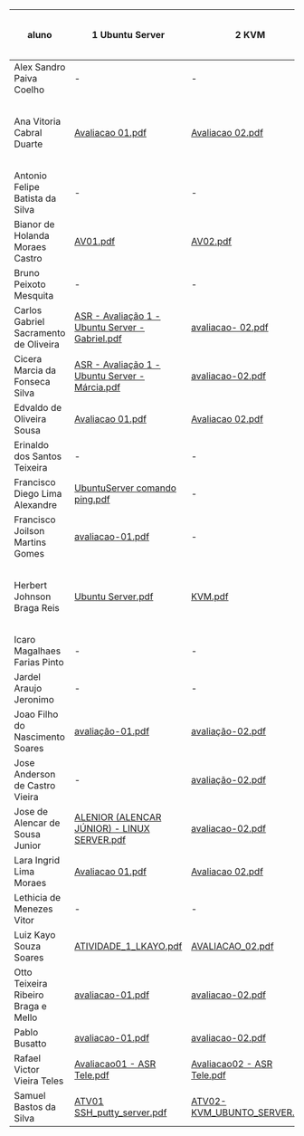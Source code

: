 | **aluno**                               | **1 Ubuntu Server**                                                                                                                                                                   | **2 KVM**                                                                                                                                    | **3 OpenSSH**                                                                                                                                                        | **4 LAMP**                                                                                                                                                             | **5 Proxy reverso**                                                                                                                    | **6 Volumes no Docker**                                                                                                                                                                                  | **7 Docker Hub**                                                                                                                                                                                         | **8 Docker compose**                                                                                                                         | **9 Dockerfile e Docker CLI**                                                                                                                                                                            | **10 MQTT**                                                                                                                            |
|-----------------------------------------|---------------------------------------------------------------------------------------------------------------------------------------------------------------------------------------|----------------------------------------------------------------------------------------------------------------------------------------------|----------------------------------------------------------------------------------------------------------------------------------------------------------------------|------------------------------------------------------------------------------------------------------------------------------------------------------------------------|----------------------------------------------------------------------------------------------------------------------------------------|----------------------------------------------------------------------------------------------------------------------------------------------------------------------------------------------------------|----------------------------------------------------------------------------------------------------------------------------------------------------------------------------------------------------------|----------------------------------------------------------------------------------------------------------------------------------------------|----------------------------------------------------------------------------------------------------------------------------------------------------------------------------------------------------------|----------------------------------------------------------------------------------------------------------------------------------------|
| Alex Sandro Paiva Coelho                | -                                                                                                                                                                                     | -                                                                                                                                            | -                                                                                                                                                                    | -                                                                                                                                                                      | -                                                                                                                                      | -                                                                                                                                                                                                        | -                                                                                                                                                                                                        | -                                                                                                                                            | -                                                                                                                                                                                                        | -                                                                                                                                      |
| Ana Vitoria Cabral   Duarte             | [Avaliacao 01.pdf](</../../../../anawatson15/asr_telematica/blob/main/avaliacoes/avaliacao-01/Avaliacao 01.pdf>)                                                                      | [Avaliacao 02.pdf](</../../../../anawatson15/asr_telematica/blob/main/avaliacoes/avaliacao-02/Avaliacao 02.pdf>)                             | [Avaliacao 03.pdf](</../../../../anawatson15/asr_telematica/blob/main/Avaliacao 03.pdf>)                                                                             | [Avaliacao 04.pdf](</../../../../anawatson15/asr_telematica/blob/main/avaliacoes/avaliacao-04/Avaliacao 04.pdf>)                                                       | [Atividade Proxy Reverso.pdf](</../../../../anawatson15/asr_telematica/blob/main/avaliacoes/avaliacao-05/Atividade Proxy Reverso.pdf>) | [Avaliação 06 - Ana Vitória - Lara Ingrid - Edvaldo Sousa.pdf](</../../../../anawatson15/asr_telematica/blob/main/avaliacoes/avaliacao-06/Avaliação 06 - Ana Vitória - Lara Ingrid - Edvaldo Sousa.pdf>) | [Avaliação 07 - Ana Vitória - Lara Ingrid - Edvaldo Sousa.pdf](</../../../../anawatson15/asr_telematica/blob/main/avaliacoes/avaliacao-07/Avaliação 07 - Ana Vitória - Lara Ingrid - Edvaldo Sousa.pdf>) | [avaliacao-08.pdf](</../../../../anawatson15/asr_telematica/blob/main/avaliacoes/avaliacao-08/avaliacao-08.pdf>)                             | [Avaliação 09 - Ana Vitória - Lara Ingrid - Edvaldo Sousa.pdf](</../../../../anawatson15/asr_telematica/blob/main/avaliacoes/avaliacao-09/Avaliação 09 - Ana Vitória - Lara Ingrid - Edvaldo Sousa.pdf>) | [Avaliacao-10.pdf](</../../../../anawatson15/asr_telematica/blob/main/avaliacoes/avaliacao-10/Avaliacao-10.pdf>)                       |
| Antonio Felipe Batista da Silva         | -                                                                                                                                                                                     | -                                                                                                                                            | -                                                                                                                                                                    | -                                                                                                                                                                      | -                                                                                                                                      | -                                                                                                                                                                                                        | -                                                                                                                                                                                                        | -                                                                                                                                            | -                                                                                                                                                                                                        | -                                                                                                                                      |
| Bianor de Holanda   Moraes Castro       | [AV01.pdf](</../../../../BianorHolanda/Telematica-ASR/blob/master/Avaliacoes/avaliacao-1/AV01.pdf>)                                                                                   | [AV02.pdf](</../../../../BianorHolanda/Telematica-ASR/blob/master/Avaliacoes/avaliacao-2/AV02.pdf>)                                          | [AV03.pdf](</../../../../BianorHolanda/Telematica-ASR/blob/master/Avaliacoes/avaliacao-3/AV03.pdf>)                                                                  | [AV04.pdf](</../../../../BianorHolanda/Telematica-ASR/blob/master/Avaliacoes/avaliacao-4/AV04.pdf>)                                                                    | [Proxy-reverso.pdf](</../../../../BianorHolanda/Telematica-ASR/blob/master/Avaliacoes/Proxy-reverso/Proxy-reverso.pdf>)                | [AV06.pdf](</../../../../BianorHolanda/Telematica-ASR/blob/master/Avaliacoes/avaliacao-6/AV06.pdf>)                                                                                                      | [AV07.pdf](</../../../../BianorHolanda/Telematica-ASR/blob/master/Avaliacoes/avaliacao-7/AV07.pdf>)                                                                                                      | [AV08.pdf](</../../../../BianorHolanda/Telematica-ASR/blob/master/Avaliacoes/avaliacao-8/AV08.pdf>)                                          | [AV09.pdf](</../../../../BianorHolanda/Telematica-ASR/blob/master/Avaliacoes/avaliacao-9/AV09.pdf>)                                                                                                      | [AV10.pdf](</../../../../BianorHolanda/Telematica-ASR/blob/master/Avaliacoes/avaliacao-10/AV10.pdf>)                                   |
| Bruno Peixoto Mesquita                  | -                                                                                                                                                                                     | -                                                                                                                                            | -                                                                                                                                                                    | -                                                                                                                                                                      | -                                                                                                                                      | -                                                                                                                                                                                                        | -                                                                                                                                                                                                        | -                                                                                                                                            | -                                                                                                                                                                                                        | -                                                                                                                                      |
| Carlos Gabriel   Sacramento de Oliveira | [ASR - Avaliação 1 - Ubuntu Server - Gabriel.pdf](</../../../../gabrielsacr/asr_tele/blob/main/avaliacoes/avaliacao-01/ASR - Avaliação 1 - Ubuntu Server - Gabriel.pdf>)              | [avaliacao- 02.pdf](</../../../../gabrielsacr/asr_tele/blob/main/avaliacoes/avaliacao-02/avaliacao- 02.pdf>)                                 | [ASR - Avaliação 3 - OpenSSH - Gabriel.pdf](</../../../../gabrielsacr/asr_tele/blob/main/avaliacoes/avaliacao-03/ASR - Avaliação 3 - OpenSSH - Gabriel.pdf>)         | [avaliacao-04.pdf](</../../../../gabrielsacr/asr_tele/blob/main/avaliacoes/avaliacao-04/avaliacao-04.pdf>)                                                             | [avaliacao-05.pdf](</../../../../gabrielsacr/asr_tele/blob/main/avaliacoes/avaliacao-05/avaliacao-05.pdf>)                             | [avaliacao-06.pdf](</../../../../gabrielsacr/asr_tele/blob/main/avaliacoes/avaliacao-06/avaliacao-06.pdf>)                                                                                               | [avaliacao-07.pdf](</../../../../gabrielsacr/asr_tele/blob/main/avaliacoes/avaliacao-07/avaliacao-07.pdf>)                                                                                               | [avaliacao-08.pdf](</../../../../gabrielsacr/asr_tele/blob/main/avaliacoes/avaliacao-08/avaliacao-08.pdf>)                                   | [avaliacao-09.pdf](</../../../../gabrielsacr/asr_tele/blob/main/avaliacoes/avaliacao-09/avaliacao-09.pdf>)                                                                                               | [avaliacao-10.pdf](</../../../../gabrielsacr/asr_tele/blob/main/avaliacoes/avaliacao-10/avaliacao-10.pdf>)                             |
| Cicera Marcia da Fonseca Silva          | [ASR - Avaliação 1 - Ubuntu Server - Márcia.pdf](</../../../../MarciaFonseca/asr_tele/blob/main/avaliacoes/avaliacao-01/ASR - Avaliação 1 - Ubuntu Server - Márcia.pdf>)              | [avaliacao-02.pdf](</../../../../MarciaFonseca/asr_tele/blob/main/avaliacoes/avaliacao-02/avaliacao-02.pdf>)                                 | [avaliacao-03-ma.pdf](</../../../../MarciaFonseca/asr_tele/blob/main/avaliacoes/avaliacao-03/avaliacao-03-ma.pdf>)                                                   | [avaliacao-04.pdf](</../../../../MarciaFonseca/asr_tele/blob/main/avaliacoes/avaliacao-04/avaliacao-04.pdf>)                                                           | [avaliacao-05.pdf](</../../../../MarciaFonseca/asr_tele/blob/main/avaliacoes/avaliacao-05/avaliacao-05.pdf>)                           | [avaliacao-06.pdf](</../../../../MarciaFonseca/asr_tele/blob/main/avaliacoes/avaliacao-06/avaliacao-06.pdf>)                                                                                             | [avaliacao-07.pdf](</../../../../MarciaFonseca/asr_tele/blob/main/avaliacoes/avaliacao-07/avaliacao-07.pdf>)                                                                                             | [avaliacao-08.pdf](</../../../../MarciaFonseca/asr_tele/blob/main/avaliacoes/avaliacao-08/avaliacao-08.pdf>)                                 | [avaliacao-09.pdf](</../../../../MarciaFonseca/asr_tele/blob/main/avaliacoes/avaliacao-09/avaliacao-09.pdf>)                                                                                             | [avaliacao-10.pdf](</../../../../MarciaFonseca/asr_tele/blob/main/avaliacoes/avaliacao-10/avaliacao-10.pdf>)                           |
| Edvaldo de Oliveira   Sousa             | [Avaliacao 01.pdf](</../../../../deoliveira2021/asr_tele/blob/main/avaliacoes/avaliacao-01/Avaliacao 01.pdf>)                                                                         | [Avaliacao 02.pdf](</../../../../deoliveira2021/asr_tele/blob/main/avaliacoes/avaliacao-02/Avaliacao 02.pdf>)                                | [Avaliacao 03.pdf](</../../../../deoliveira2021/asr_tele/blob/main/avaliacoes/avaliacao-03/Avaliacao 03.pdf>)                                                        | [Avaliacao 04.pdf](</../../../../deoliveira2021/asr_tele/blob/main/avaliacoes/avaliacao-04/Avaliacao 04.pdf>)                                                          | -                                                                                                                                      | [Avaliacao 06.pdf](</../../../../deoliveira2021/asr_tele/blob/main/avaliacoes/avaliacao-06/Avaliacao 06.pdf>)                                                                                            | [Avaliacao 07.pdf](</../../../../deoliveira2021/asr_tele/blob/main/avaliacoes/avaliacao-07/Avaliacao 07.pdf>)                                                                                            | [Avaliacao 08.pdf](</../../../../deoliveira2021/asr_tele/blob/main/avaliacoes/avaliacao-08/Avaliacao 08.pdf>)                                | [Avaliacao 09.pdf](</../../../../deoliveira2021/asr_tele/blob/main/avaliacoes/avaliacao-09/Avaliacao 09.pdf>)                                                                                            | [Avaliacao 10.pdf](</../../../../deoliveira2021/asr_tele/blob/main/avaliacoes/avaliacao-10/Avaliacao 10.pdf>)                          |
| Erinaldo dos Santos Teixeira            | -                                                                                                                                                                                     | -                                                                                                                                            | [Gerar e instalar chave privada.pdf](</../../../../naldo-est/ASR-Taveira/blob/main/Gerar e instalar chave privada.pdf>)                                              | [Instalação do LAMP.pdf](</../../../../naldo-est/ASR-Taveira/blob/main/Instalação do LAMP.pdf>)                                                                        | -                                                                                                                                      | [Atividade 06.pdf](</../../../../naldo-est/ASR-Taveira/blob/main/Atividade 06.pdf>)                                                                                                                      | [Atividade 07 - Erinaldo.pdf](</../../../../naldo-est/ASR-Taveira/blob/main/Atividade 07 - Erinaldo.pdf>)                                                                                                | [Atividade 08 - Erinaldo.pdf](</../../../../naldo-est/ASR-Taveira/blob/main/Atividade 08 - Erinaldo.pdf>)                                    | [Atividade 9.pdf](</../../../../naldo-est/ASR-Taveira/blob/main/Atividade 9.pdf>)                                                                                                                        | -                                                                                                                                      |
| Francisco Diego Lima   Alexandre        | [UbuntuServer comando ping.pdf](</../../../../Diegooualexandre/ASR_TELE/blob/main/avaliacoes/avaliacao1/UbuntuServer comando ping.pdf>)                                               | -                                                                                                                                            | -                                                                                                                                                                    | -                                                                                                                                                                      | -                                                                                                                                      | -                                                                                                                                                                                                        | -                                                                                                                                                                                                        | -                                                                                                                                            | -                                                                                                                                                                                                        | -                                                                                                                                      |
| Francisco Joilson Martins Gomes         | [avaliacao-01.pdf](</../../../../JoilsonMartins/asr_tele/blob/main/avaliacoes/avaliacao-01/avaliacao-01.pdf>)                                                                         | -                                                                                                                                            | -                                                                                                                                                                    | -                                                                                                                                                                      | -                                                                                                                                      | -                                                                                                                                                                                                        | -                                                                                                                                                                                                        | -                                                                                                                                            | -                                                                                                                                                                                                        | -                                                                                                                                      |
| Herbert Johnson Braga   Reis            | [Ubuntu Server.pdf](</../../../../herbertreis96/ASR_TELE/blob/main/Avaliação 1/Ubuntu Server.pdf>)                                                                                    | [KVM.pdf](</../../../../herbertreis96/ASR_TELE/blob/main/Avaliação 2/KVM.pdf>)                                                               | [Avaliação 3](</../../../../herbertreis96/ASR_TELE/tree/main/Avaliação 3>)                                                                                           | [Instalar o LAMP(Linux Apache MariaDB MYSQL PHP).pdf](</../../../../herbertreis96/ASR_TELE/blob/main/Avaliação 4/Instalar o LAMP(Linux Apache MariaDB MYSQL PHP).pdf>) | -                                                                                                                                      | -                                                                                                                                                                                                        | [Avaliação 7](</../../../../herbertreis96/ASR_TELE/tree/main/Avaliação 7>)                                                                                                                               | [Avaliação 8](</../../../../herbertreis96/ASR_TELE/tree/main/Avaliação 8>)                                                                   | [Dockerfile ava 09.pdf](</../../../../herbertreis96/ASR_TELE/blob/main/Avaliação 9/Dockerfile ava 09.pdf>)                                                                                               | [MQTT.pdf](</../../../../herbertreis96/ASR_TELE/blob/main/Avaliação 10/MQTT.pdf>)                                                      |
| Icaro Magalhaes Farias Pinto            | -                                                                                                                                                                                     | -                                                                                                                                            | -                                                                                                                                                                    | -                                                                                                                                                                      | -                                                                                                                                      | -                                                                                                                                                                                                        | -                                                                                                                                                                                                        | -                                                                                                                                            | -                                                                                                                                                                                                        | -                                                                                                                                      |
| Jardel Araujo   Jeronimo                | -                                                                                                                                                                                     | -                                                                                                                                            | -                                                                                                                                                                    | -                                                                                                                                                                      | -                                                                                                                                      | -                                                                                                                                                                                                        | -                                                                                                                                                                                                        | -                                                                                                                                            | -                                                                                                                                                                                                        | -                                                                                                                                      |
| Joao Filho do Nascimento Soares         | [avaliação-01.pdf](</../../../../JoaoFilhoDoNascimentoSoares/ASR_TELE/blob/main/Avaliaçoes/Avaliaçao-01/avaliação-01.pdf>)                                                            | [avaliação-02.pdf](</../../../../JoaoFilhoDoNascimentoSoares/ASR_TELE/blob/main/Avaliaçoes/Avaliaçao-02/avaliação-02.pdf>)                   | [avaliação-03.pdf](</../../../../JoaoFilhoDoNascimentoSoares/ASR_TELE/blob/main/Avaliaçoes/Avaliaçao-03/avaliação-03.pdf>)                                           | [Avaliaçao-4.pdf](</../../../../JoaoFilhoDoNascimentoSoares/ASR_TELE/blob/main/Avaliaçoes/Avaliaçao-04/Avaliaçao-4.pdf>)                                               | [Proxy Reverso](</../../../../JoaoFilhoDoNascimentoSoares/ASR_TELE/tree/main/Avaliaçoes/Proxy Reverso>)                                | [Avaliaçao-06.pdf](</../../../../JoaoFilhoDoNascimentoSoares/ASR_TELE/blob/main/Avaliaçoes/Avaliaçao-06/Avaliaçao-06.pdf>)                                                                               | [Avaliação-07.pdf](</../../../../JoaoFilhoDoNascimentoSoares/ASR_TELE/blob/main/Avaliaçoes/Avaliaçao-07/Avaliação-07.pdf>)                                                                               | [Avaliaçao-08.pdf](</../../../../JoaoFilhoDoNascimentoSoares/ASR_TELE/blob/main/Avaliaçoes/Avaliaçao-08/Avaliaçao-08.pdf>)                   | [Avaliaçao-09.pdf](</../../../../JoaoFilhoDoNascimentoSoares/ASR_TELE/blob/main/Avaliaçoes/Avaliaçao-09/Avaliaçao-09.pdf>)                                                                               | [Avaliaçao-10.pdf](</../../../../JoaoFilhoDoNascimentoSoares/ASR_TELE/blob/main/Avaliaçoes/Avaliaçao-10/Avaliaçao-10.pdf>)             |
| Jose Anderson de   Castro Vieira        | -                                                                                                                                                                                     | [avaliação-02.pdf](</../../../../joseander/ASR-TELE/blob/main/avaliação-02.pdf>)                                                             | [AVALIAÇÃO 3.pdf](</../../../../joseander/ASR-TELE/blob/main/AVALIAÇÃO 3.pdf>)                                                                                       | [AVALIAÇÃO-04.pdf](</../../../../joseander/ASR-TELE/blob/main/AVALIAÇÃO-04.pdf>)                                                                                       | [proxy reverso.pdf](</../../../../joseander/ASR-TELE/blob/main/proxy reverso.pdf>)                                                     | [Avaliação 6.pdf](</../../../../joseander/ASR-TELE/blob/main/Avaliação 6.pdf>)                                                                                                                           | [AVALIAÇÃO 7.pdf](</../../../../joseander/ASR-TELE/blob/main/AVALIAÇÃO 7.pdf>)                                                                                                                           | [ATIVIDADE 8.pdf](</../../../../joseander/ASR-TELE/blob/main/ATIVIDADE 8.pdf>)                                                               | [avaliação  9.pdf](</../../../../joseander/ASR-TELE/blob/main/avaliação  9.pdf>)                                                                                                                         | -                                                                                                                                      |
| Jose de Alencar de Sousa Junior         | [ALENIOR (ALENCAR JÚNIOR) - LINUX SERVER.pdf](</../../../../AleniorIfce/asr_tele/blob/main/avaliacoes/avaliacao-01/avaliacao-01.pdf/ALENIOR (ALENCAR JÚNIOR) - LINUX SERVER.pdf>)     | [avaliacao-02.pdf](</../../../../AleniorIfce/asr_tele/blob/main/avaliacoes/avaliacao-02/avaliacao-02.pdf/avaliacao-02.pdf>)                  | [avaliacao-03.pdf](</../../../../AleniorIfce/asr_tele/blob/main/avaliacoes/avaliacao-03/avaliacao-03.pdf>)                                                           | [avaliacao-4.pdf](</../../../../AleniorIfce/asr_tele/blob/main/avaliacoes/avaliacao-04/avaliacao-4.pdf>)                                                               | -                                                                                                                                      | [avaliacao-06.pdf](</../../../../AleniorIfce/asr_tele/blob/main/avaliacoes/avaliacao-06/avaliacao-06.pdf>)                                                                                               | [avaliacao-07.pdf](</../../../../AleniorIfce/asr_tele/blob/main/avaliacoes/avaliacao-07/avaliacao-07.pdf>)                                                                                               | [avaliacao-08.pdf](</../../../../AleniorIfce/asr_tele/blob/main/avaliacoes/avaliacao-08/avaliacao-08.pdf>)                                   | [avaliacao-09.pdf](</../../../../AleniorIfce/asr_tele/blob/main/avaliacoes/avaliacao-09/avaliacao-09.pdf>)                                                                                               | [avaliacao-10](</../../../../AleniorIfce/asr_tele/tree/main/avaliacoes/avaliacao-10>)                                                  |
| Lara Ingrid Lima   Moraes               | [Avaliacao 01.pdf](</../../../../laraingrid/asr_tele/blob/main/avaliacoes/avaliacoes-01/Avaliacao 01.pdf>)                                                                            | [Avaliacao 02.pdf](</../../../../laraingrid/asr_tele/blob/main/avaliacoes/avaliacoes-02/Avaliacao 02.pdf>)                                   | [Avaliacao 03.pdf](</../../../../laraingrid/asr_tele/blob/main/avaliacoes/avaliacoes-03/Avaliacao 03.pdf>)                                                           | [Avaliacao 04.pdf](</../../../../laraingrid/asr_tele/blob/main/avaliacoes/avaliacoes-04/Avaliacao 04.pdf>)                                                             | [Atividade Proxy Reverso.pdf](</../../../../laraingrid/asr_tele/blob/main/avaliacoes/Proxy Reverso/Atividade Proxy Reverso.pdf>) | [Avaliacao 06.pdf](</../../../../laraingrid/asr_tele/blob/main/avaliacoes/avaliacoes-06/Avaliacao 06.pdf>)                                                                                                     | [Avaliacao 07.pdf](</../../../../laraingrid/asr_tele/blob/main/avaliacoes/avaliacoes-07/Avaliacao 07.pdf>)                                                                                               | [Avaliacao 08.pdf](</../../../../laraingrid/asr_tele/blob/main/avaliacoes/avaliacoes-08/Avaliacao 08.pdf>)                                   | [Avaliacao 09.pdf](</../../../../laraingrid/asr_tele/blob/main/avaliacoes/avaliacoes-09/Avaliacao 09.pdf>)                                                                                               | [Avaliacao 10.pdf](</../../../../laraingrid/asr_tele/blob/main/avaliacoes/avaliacoes-10/Avaliacao 10.pdf>)                             |
| Lethicia de Menezes Vitor               | -                                                                                                                                                                                     | -                                                                                                                                            | -                                                                                                                                                                    | -                                                                                                                                                                      | -                                                                                                                                      | -                                                                                                                                                                                                        | -                                                                                                                                                                                                        | -                                                                                                                                            | -                                                                                                                                                                                                        | -                                                                                                                                      |
| Luiz Kayo Souza   Soares                | [ATIVIDADE_1_LKAYO.pdf](</../../../../lkayo14/AVALIACAO_01/blob/main/ATIVIDADE_1_LKAYO.pdf>)                                                                                          | [AVALIACAO_02.pdf](</../../../../lkayo14/AVALIACAO-02/blob/main/AVALIACAO_02.pdf>)                                                           | [PASSO_A_PASSO.pdf](</../../../../lkayo14/AVALIACAO-03/blob/main/PASSO_A_PASSO.pdf>)                                                                                 | [Avaliacao-04](</../../../../lkayo14/Avaliacao-04>)                                                                                                                    | [Proxy Reverso.pdf](</../../../../lkayo14/PROXYREVERSO/blob/main/Proxy Reverso.pdf>)                                                   | [AVALIAÇÃO 06.pdf](</../../../../lkayo14/AVALIACAO_06/blob/main/AVALIAÇÃO 06.pdf>)                                                                                                                       | [CONTADOCKER.pdf](</../../../../lkayo14/AVALIACAO_07/blob/main/CONTADOCKER.pdf>)                                                                                                                         | [docker-compose1.pdf](</../../../../lkayo14/AVALIACAO-08/blob/main/docker-compose1.pdf>)                                                     | [AVALIAÇÃO 09.pdf](</../../../../lkayo14/AVALIACAO-09/blob/main/AVALIAÇÃO 09.pdf>)                                                                                                                       | [AVALIACAO_10.pdf](</../../../../lkayo14/AVALIACAO_10/blob/main/AVALIACAO_10.pdf>)                                                     |
| Otto Teixeira Ribeiro Braga e Mello     | [avaliacao-01.pdf](</../../../../otto019/asr_tele/blob/main/avaliacoes/avaliacao-01/avaliacao-01.pdf>)                                                                                | [avaliacao-02.pdf](</../../../../otto019/asr_tele/blob/main/avaliacoes/avaliacao-02/avaliacao-02.pdf>)                                       | [avaliacao-03.pdf](</../../../../otto019/asr_tele/blob/main/avaliacoes/avaliacao-03/avaliacao-03.pdf>)                                                               | [avaliacao-04.pdf](</../../../../otto019/asr_tele/blob/main/avaliacoes/avaliacao-04/avaliacao-04.pdf>)                                                                 | [avaliacao-05.pdf](</../../../../otto019/asr_tele/blob/main/avaliacoes/avaliacao-05/avaliacao-05.pdf>)                                 | [avaliacao-06.pdf](</../../../../otto019/asr_tele/blob/main/avaliacoes/avaliacao-06/avaliacao-06.pdf>)                                                                                                   | [avaliacao-07.pdf](</../../../../otto019/asr_tele/blob/main/avaliacoes/avaliacao-07/avaliacao-07.pdf>)                                                                                                   | [avaliacao-08.pdf](</../../../../otto019/asr_tele/blob/main/avaliacoes/avaliacao-08/avaliacao-08.pdf>)                                       | [avaliacao-09.pdf](</../../../../otto019/asr_tele/blob/main/avaliacoes/avaliacao-09/avaliacao-09.pdf>)                                                                                                   | [avaliacao-10.pdf](</../../../../otto019/asr_tele/blob/main/avaliacoes/avaliacao-10/avaliacao-10.pdf>)                                 |
| Pablo Busatto                           | [avaliacao-01.pdf](</../../../../PabloBF/asr_tele/blob/main/avaliacoes/avaliacao-01/avaliacao-01.pdf>)                                                                                | [avaliacao-02.pdf](</../../../../PabloBF/asr_tele/blob/main/avaliacoes/avaliacao-02/avaliacao-02.pdf>)                                       | [avaliacao-03.pdf](</../../../../PabloBF/asr_tele/blob/main/avaliacoes/avaliacao-03/avaliacao-03.pdf>)                                                               | [avaliacao-04.pdf](</../../../../PabloBF/asr_tele/blob/main/avaliacoes/avaliacao-04/avaliacao-04.pdf>)                                                                 | [avaliacao-05.pdf](</../../../../PabloBF/asr_tele/blob/main/avaliacoes/avaliacao-05/avaliacao-05.pdf>)                                 | [avaliacao-06.pdf](</../../../../PabloBF/asr_tele/blob/main/avaliacoes/avaliacao-06/avaliacao-06.pdf>)                                                                                                   | [avaliacao-07.pdf](</../../../../PabloBF/asr_tele/blob/main/avaliacoes/avaliacao-07/avaliacao-07.pdf>)                                                                                                   | [avaliacao-08.pdf](</../../../../PabloBF/asr_tele/blob/main/avaliacoes/avaliacao-08/avaliacao-08.pdf>)                                       | [avaliacao-09.pdf](</../../../../PabloBF/asr_tele/blob/main/avaliacoes/avaliacao-09/avaliacao-09.pdf>)                                                                                                   | [avaliacao-10.pdf](</../../../../PabloBF/asr_tele/blob/main/avaliacoes/avaliacao-10/avaliacao-10.pdf>)                                 |
| Rafael Victor Vieira Teles              | [Avaliacao01 - ASR Tele.pdf](</../../../../RVVTeles/ASR_Tele/blob/main/avaliacoes/avaliacao-01/Avaliacao01 - ASR Tele.pdf>)                                                           | [Avaliacao02 - ASR Tele.pdf](</../../../../RVVTeles/ASR_Tele/blob/main/avaliacoes/avaliacao-02/Avaliacao02 - ASR Tele.pdf>)                  | [Avaliacao03 - ASR Tele.pdf](</../../../../RVVTeles/ASR_Tele/blob/main/avaliacoes/avaliacao-03/Avaliacao03 - ASR Tele.pdf>)                                          | [Avaliacao 04.pdf](</../../../../RVVTeles/ASR_Tele/blob/main/avaliacoes/avaliacao-04/Avaliacao 04.pdf>)                                                                | [Proxy Reverso.pdf](</../../../../RVVTeles/ASR_Tele/blob/main/avaliacoes/avaliacao-05/Proxy Reverso.pdf>)                              | -                                                                                                                                                                                                        | [Atividade 7.pdf](</../../../../RVVTeles/ASR_Tele/blob/main/avaliacoes/avaliacao-07/Atividade 7.pdf>)                                                                                                    | [Atividade 8 ASR.pdf](</../../../../RVVTeles/ASR_Tele/blob/main/avaliacoes/avaliacao-08/Atividade 8 ASR.pdf>)                                | [Atividade 9 ASR.pdf](</../../../../RVVTeles/ASR_Tele/blob/main/avaliacoes/avaliacao-09/Atividade 9 ASR.pdf>)                                                                                            | [Avaliação-10.pdf](</../../../../RVVTeles/ASR_Tele/blob/main/avaliacoes/avaliacao-10/Avaliação-10.pdf>)                                |
| Samuel Bastos da   Silva                | [ATV01 SSH_putty_server.pdf](</../../../../samuelbsilva21/TELEMATICA/blob/main/23-2 ASR TELE/Avaliações/ATV01/ATV01 SSH_putty_server.pdf>)                                            | [ATV02-KVM_UBUNTO_SERVER.pdf](</../../../../samuelbsilva21/TELEMATICA/blob/main/23-2 ASR TELE/Avaliações/ATV02/ATV02-KVM_UBUNTO_SERVER.pdf>) | [ATV03-SSH VIA CHAVE PUBLICA PRIVADA.pdf](</../../../../samuelbsilva21/TELEMATICA/blob/main/23-2 ASR TELE/Avaliações/ATV03/ATV03-SSH VIA CHAVE PUBLICA PRIVADA.pdf>) | [ATV04- Apache.pdf](</../../../../samuelbsilva21/TELEMATICA/blob/main/23-2 ASR TELE/Avaliações/ATV04/ATV04- Apache.pdf>)                                               | [ATV05-Proxy Reverso.pdf](</../../../../samuelbsilva21/TELEMATICA/blob/main/23-2 ASR TELE/Avaliações/ATV05/ATV05-Proxy Reverso.pdf>)   | [Avaliação 6 - Docker Volumes.pdf](</../../../../samuelbsilva21/TELEMATICA/blob/main/23-2 ASR TELE/Avaliações/ATV06/Avaliação 6 - Docker Volumes.pdf>)                                                   | [ATV07 - Docker Hub.pdf](</../../../../samuelbsilva21/TELEMATICA/blob/main/23-2 ASR TELE/Avaliações/ATV07/ATV07 - Docker Hub.pdf>)                                                                       | [ATV 08 - Docker Compose.pdf](</../../../../samuelbsilva21/TELEMATICA/blob/main/23-2 ASR TELE/Avaliações/ATV08/ATV 08 - Docker Compose.pdf>) | [Avaliação-09.pdf](</../../../../samuelbsilva21/TELEMATICA/blob/main/23-2 ASR TELE/Avaliações/ATV09/Avaliação-09.pdf>)                                                                                   | [ATV 10 - Docker MQTT.pdf](</../../../../samuelbsilva21/TELEMATICA/blob/main/23-2 ASR TELE/Avaliações/ATV10/ATV 10 - Docker MQTT.pdf>) |
